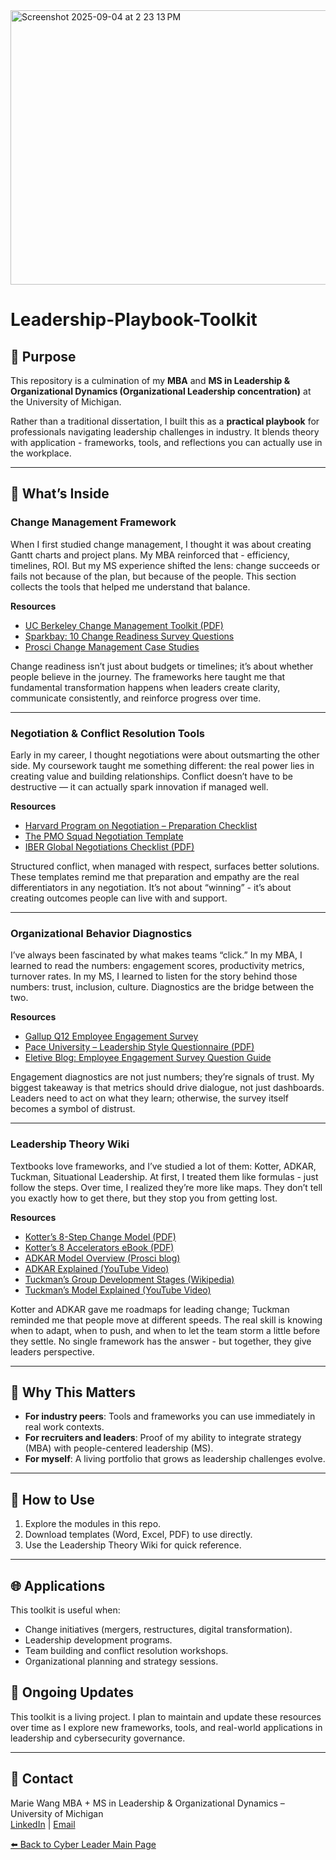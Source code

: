 <img width="1064" height="439" alt="Screenshot 2025-09-04 at 2 23 13 PM" src="https://github.com/user-attachments/assets/af4d9940-e3e6-49be-b37d-a9be2c9383e5" />

# Leadership-Playbook-Toolkit 

## 🎯 Purpose  
This repository is a culmination of my **MBA** and **MS in Leadership & Organizational Dynamics (Organizational Leadership concentration)** at the University of Michigan.  

Rather than a traditional dissertation, I built this as a **practical playbook** for professionals navigating leadership challenges in industry. It blends theory with application - frameworks, tools, and reflections you can actually use in the workplace.  

---

## 📂 What’s Inside  

### **Change Management Framework**  

When I first studied change management, I thought it was about creating Gantt charts and project plans. My MBA reinforced that - efficiency, timelines, ROI. But my MS experience shifted the lens: change succeeds or fails not because of the plan, but because of the people. This section collects the tools that helped me understand that balance.  

**Resources**  
- [UC Berkeley Change Management Toolkit (PDF)](https://hr.berkeley.edu/sites/default/files/change_management_toolkit.pdf)  
- [Sparkbay: 10 Change Readiness Survey Questions](https://sparkbay.com/en/culture-blog/change-readiness-survey-questions-37)  
- [Prosci Change Management Case Studies](https://www.prosci.com/resources/success-stories?hsCtaAttrib=144189548436)  

Change readiness isn’t just about budgets or timelines; it’s about whether people believe in the journey. The frameworks here taught me that fundamental transformation happens when leaders create clarity, communicate consistently, and reinforce progress over time.  

---

### **Negotiation & Conflict Resolution Tools**  

Early in my career, I thought negotiations were about outsmarting the other side. My coursework taught me something different: the real power lies in creating value and building relationships. Conflict doesn’t have to be destructive — it can actually spark innovation if managed well.  

**Resources**  
- [Harvard Program on Negotiation – Preparation Checklist](https://www.pon.harvard.edu/daily/negotiation-skills-daily/negotiation-preparation-checklist/)  
- [The PMO Squad Negotiation Template](https://www.thepmosquad.com/negotiation-template)  
- [IBER Global Negotiations Checklist (PDF)](https://www.iberglobal.com/files/ChecklistNegotiations1.pdf)  

Structured conflict, when managed with respect, surfaces better solutions. These templates remind me that preparation and empathy are the real differentiators in any negotiation. It’s not about “winning” - it’s about creating outcomes people can live with and support.  

---

### **Organizational Behavior Diagnostics**  

I’ve always been fascinated by what makes teams “click.” In my MBA, I learned to read the numbers: engagement scores, productivity metrics, turnover rates. In my MS, I learned to listen for the story behind those numbers: trust, inclusion, culture. Diagnostics are the bridge between the two.  

**Resources**  
- [Gallup Q12 Employee Engagement Survey](https://www.gallup.com/workplace/349484/gallup-q12-employee-engagement-survey.aspx)  
- [Pace University – Leadership Style Questionnaire (PDF)](https://www.pace.edu/sites/default/files/2021-06/leadership-style-questionnaire.pdf)
- [Eletive Blog: Employee Engagement Survey Question Guide](https://eletive.com/blog/employee-engagement-survey-questions/)  
 
Engagement diagnostics are not just numbers; they’re signals of trust. My biggest takeaway is that metrics should drive dialogue, not just dashboards. Leaders need to act on what they learn; otherwise, the survey itself becomes a symbol of distrust. 

---

### **Leadership Theory Wiki**  

Textbooks love frameworks, and I’ve studied a lot of them: Kotter, ADKAR, Tuckman, Situational Leadership. At first, I treated them like formulas - just follow the steps. Over time, I realized they’re more like maps. They don’t tell you exactly how to get there, but they stop you from getting lost.  

**Resources**  
- [Kotter’s 8-Step Change Model (PDF)](https://portal.ct.gov/-/media/SDE/Turnaround/School-Improvement-Resources/Kotters_model.pdf)  
- [Kotter’s 8 Accelerators eBook (PDF)](https://www.kotterinc.com/wp-content/uploads/2019/04/8-Steps-eBook-Kotter-2018.pdf)  
- [ADKAR Model Overview (Prosci blog)](https://www.prosci.com/blog/adkar-model)  
- [ADKAR Explained (YouTube Video)](https://www.youtube.com/watch?v=4Ok2BKSuAew)  
- [Tuckman’s Group Development Stages (Wikipedia)](https://en.wikipedia.org/wiki/Tuckman%27s_stages_of_group_development)  
- [Tuckman’s Model Explained (YouTube Video)](https://www.youtube.com/watch?v=-RwkZxGPQb8)  

Kotter and ADKAR gave me roadmaps for leading change; Tuckman reminded me that people move at different speeds. The real skill is knowing when to adapt, when to push, and when to let the team storm a little before they settle. No single framework has the answer - but together, they give leaders perspective.  

---

## 🔑 Why This Matters  
- **For industry peers**: Tools and frameworks you can use immediately in real work contexts.  
- **For recruiters and leaders**: Proof of my ability to integrate strategy (MBA) with people-centered leadership (MS).  
- **For myself**: A living portfolio that grows as leadership challenges evolve.  

---

## 🚀 How to Use  
1. Explore the modules in this repo.  
2. Download templates (Word, Excel, PDF) to use directly.   
3. Use the Leadership Theory Wiki for quick reference.  

---

## 🌐 Applications  
This toolkit is useful when:  
- Change initiatives (mergers, restructures, digital transformation).  
- Leadership development programs.  
- Team building and conflict resolution workshops.  
- Organizational planning and strategy sessions.  

## 🔄 Ongoing Updates  
This toolkit is a living project. I plan to maintain and update these resources over time as I explore new frameworks, tools, and real-world applications in leadership and cybersecurity governance.

---

## 📧 Contact  
Marie Wang
MBA + MS in Leadership & Organizational Dynamics – University of Michigan  
[LinkedIn](https://www.linkedin.com/in/mariezw/) | [Email](mzw@umich.edu)



[⬅️ Back to Cyber Leader Main Page](https://github.com/TheCyberLeader)
